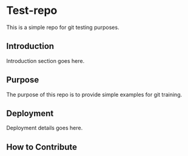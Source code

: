 # Test-repo

This is a simple repo for git testing purposes.

## Introduction

Introduction section goes here.

## Purpose

The purpose of this repo is to provide simple examples for git training.

## Deployment

Deployment details goes here.

## How to Contribute
